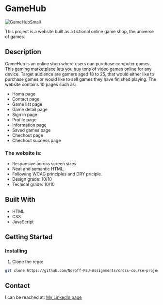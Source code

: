 # GameHub

![GameHubSmall](https://user-images.githubusercontent.com/91615712/205653641-c80a76b1-8b7c-49dd-8109-15fd2f07642e.png)

This project is a website built as a fictional online game shop, the universe of games. 

## Description
GameHub is an online shop where users can purchase computer games. This gaming marketplace lets you buy tons of video games online for any device. Target audience are gamers aged 18 to 25, that would either like to purchase games or would like to sell games they have finished playing. The website contains 10 pages such as:
- Homa page
- Contact page
- Game list page
- Game detail page
- Sign in page
- Profile page
- Information page
- Saved games page
- Chechout page
- Chechout success page

### The website is:
- Responsive across screen sizes.
- Neat and semantic HTML.
- Following WCAG principles and DRY priciple.
- Design grade: 10/10
- Tecnical grade: 10/10

## Built With
- HTML
- CSS
- JavaScript

## Getting Started

### Installing

1. Clone the repo:

```bash
git clone https://github.com/Noroff-FEU-Assignments/cross-course-project-Gronnfrosk.git
```

## Contact
I can be reached at:
[My LinkedIn page](https://www.linkedin.com/in/hanna-fjeldsaa-0b4797127/) 
